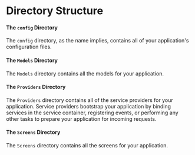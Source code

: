 # Directory Structure

#### The `config` Directory

The `config` directory, as the name implies, contains all of your application's configuration files.

#### The `Models` Directory

The `Models` directory contains all the models for your application.

#### The `Providers` Directory

The `Providers` directory contains all of the service providers for your application. Service providers bootstrap your application by binding services in the service container, registering events, or performing any other tasks to prepare your application for incoming requests.

#### The `Screens` Directory

The `Screens` directory contains all the screens for your application.
